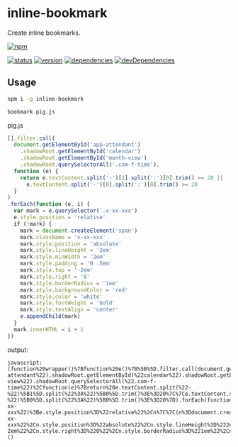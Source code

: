 # inline-bookmark
Create inline bookmarks.

[![npm](https://nodei.co/npm/inline-bookmark.png?downloads=true)](https://www.npmjs.org/package/inline-bookmark)

[![status](https://travis-ci.org/zoubin/inline-bookmark.svg?branch=master)](https://travis-ci.org/zoubin/inline-bookmark)
[![version](https://img.shields.io/npm/v/inline-bookmark.svg)](https://www.npmjs.org/package/inline-bookmark)
[![dependencies](https://david-dm.org/zoubin/inline-bookmark.svg)](https://david-dm.org/zoubin/inline-bookmark)
[![devDependencies](https://david-dm.org/zoubin/inline-bookmark/dev-status.svg)](https://david-dm.org/zoubin/inline-bookmark#info=devDependencies)

## Usage

```bash
npm i -g inline-bookmark

bookmark pig.js

```

pig.js

```javascript
[].filter.call(
  document.getElementById('app-attendant')
    .shadowRoot.getElementById('calendar')
    .shadowRoot.getElementById('month-view')
    .shadowRoot.querySelectorAll('.com-f-time'),
  function (e) {
    return e.textContent.split('-')[1].split(':')[0].trim() >= 20 ||
      e.textContent.split('-')[0].split(':')[0].trim() >= 20
  }
)
.forEach(function (e, i) {
  var mark = e.querySelector('.x-xx-xxx')
  e.style.position = 'relative'
  if (!mark) {
    mark = document.createElement('span')
    mark.className = 'x-xx-xxx'
    mark.style.position = 'absolute'
    mark.style.lineHeight = '2em'
    mark.style.minWidth = '2em'
    mark.style.padding = '0 .5em'
    mark.style.top = '-2em'
    mark.style.right = '0'
    mark.style.borderRadius = '1em'
    mark.style.backgroundColor = 'red'
    mark.style.color = 'white'
    mark.style.fontWeight = 'bold'
    mark.style.textAlign = 'center'
    e.appendChild(mark)
  }
  mark.innerHTML = i + 1
})

```

output:

```
javascript:(function%20wrapper()%7Bfunction%20e()%7B%5B%5D.filter.call(document.getElementById(%22app-attendant%22).shadowRoot.getElementById(%22calendar%22).shadowRoot.getElementById(%22month-view%22).shadowRoot.querySelectorAll(%22.com-f-time%22)%2Cfunction(e)%7Breturn%20e.textContent.split(%22-%22)%5B1%5D.split(%22%3A%22)%5B0%5D.trim()%3E%3D20%7C%7Ce.textContent.split(%22-%22)%5B0%5D.split(%22%3A%22)%5B0%5D.trim()%3E%3D20%7D).forEach(function(e%2Ct)%7Bvar%20n%3De.querySelector(%22.x-xx-xxx%22)%3Be.style.position%3D%22relative%22%2Cn%7C%7C(n%3Ddocument.createElement(%22span%22)%2Cn.className%3D%22x-xx-xxx%22%2Cn.style.position%3D%22absolute%22%2Cn.style.lineHeight%3D%222em%22%2Cn.style.minWidth%3D%222em%22%2Cn.style.padding%3D%220%20.5em%22%2Cn.style.top%3D%22-2em%22%2Cn.style.right%3D%220%22%2Cn.style.borderRadius%3D%221em%22%2Cn.style.backgroundColor%3D%22red%22%2Cn.style.color%3D%22white%22%2Cn.style.fontWeight%3D%22bold%22%2Cn.style.textAlign%3D%22center%22%2Ce.appendChild(n))%2Cn.innerHTML%3Dt%2B1%7D)%7Dvar%20t%3Ddocument.createElement(%22script%22)%3Bt.innerText%3D%22!%22%2Be.toString()%2B%22()%22%2Cdocument.head.appendChild(t)%7D)()

```
